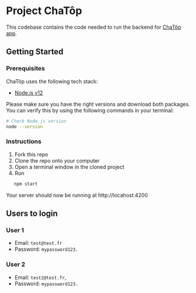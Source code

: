 # Project ChaTôp

This codebase contains the code needed to run the backend for [ChaTôp app](https://github.com/Emiliengrbn/ChaTop-Back).

## Getting Started

### Prerequisites

ChaTôp uses the following tech stack:

- [Node.js v12](https://nodejs.org/en/)

Please make sure you have the right versions and download both packages. You can verify this by using the following commands in your terminal:

```bash
# Check Node.js version
node --version
```

### Instructions

1. Fork this repo
1. Clone the repo onto your computer
1. Open a terminal window in the cloned project
1. Run
```bash
   npm start
```

Your server should now be running at http://locahost:4200

## Users to login

### User 1

- Email: `test@test.fr`
- Password: `mypassword123.`

### User 2

- Email: `test2@test.fr`,
- Password: `mypassword123.`
```
